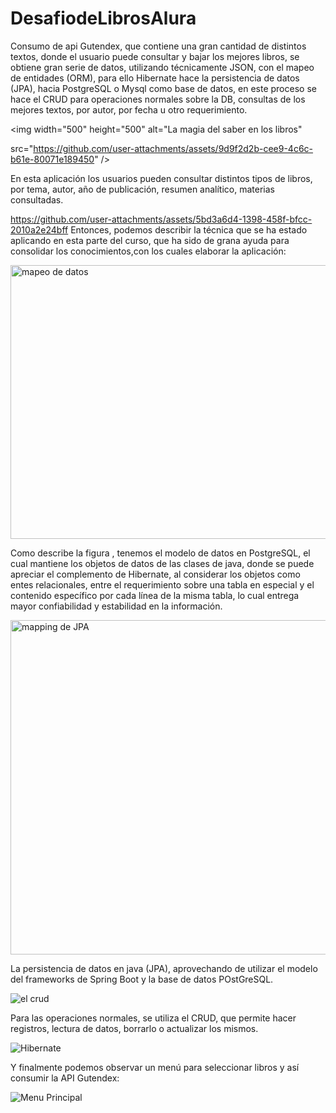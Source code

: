 # DesafiodeLibrosAlura
Consumo de api Gutendex, que contiene una gran cantidad de distintos textos, donde el usuario puede consultar y bajar los mejores libros, se obtiene gran serie de datos, utilizando técnicamente JSON, con el mapeo de entidades (ORM), para ello Hibernate hace la persistencia de datos (JPA), hacia PostgreSQL o Mysql como base de datos, en este proceso se hace el CRUD para operaciones normales sobre la DB, consultas de los mejores textos, por autor, por fecha u otro requerimiento.

<img width="500" height="500" alt="La magia del saber en los libros"

  src="https://github.com/user-attachments/assets/9d9f2d2b-cee9-4c6c-b61e-80071e189450" />

En esta aplicación los usuarios pueden consultar distintos tipos de libros, por tema, autor, año de publicación, resumen analítico, materias consultadas.

https://github.com/user-attachments/assets/5bd3a6d4-1398-458f-bfcc-2010a2e24bff
Entonces, podemos describir la técnica que se ha estado aplicando en esta parte del curso, que ha sido de grana ayuda para consolidar los conocimientos,con los cuales elaborar la aplicación:

<img width="734" height="438" alt="mapeo de datos" src="https://github.com/user-attachments/assets/f874c925-74ef-4634-84d4-b4d54120fb19" />

Como describe la figura , tenemos el modelo de datos en PostgreSQL, el cual mantiene los objetos de datos de las clases de java, donde se puede apreciar el complemento de Hibernate, al considerar los objetos como entes relacionales, entre el requerimiento sobre una tabla en especial y el contenido específico por cada línea de la misma tabla, lo cual entrega mayor confiabilidad y estabilidad en la información.

<img width="835" height="535" alt="mapping de JPA" src="https://github.com/user-attachments/assets/51f409db-a62e-4b8f-b22d-e242669c1d9e" />

La persistencia de datos en java (JPA), aprovechando de utilizar el modelo del frameworks de Spring Boot y la base de datos POstGreSQL.

![el crud](https://github.com/user-attachments/assets/940c9667-e87f-454e-a197-5afbd86e1c2d)

Para las operaciones normales, se utiliza el CRUD, que permite hacer registros, lectura de datos, borrarlo o actualizar los mismos.

![Hibernate](https://github.com/user-attachments/assets/c97a933f-f4a3-4edd-824c-f8da9bcaca46)

Y finalmente podemos observar un menú para seleccionar libros y así consumir la API Gutendex:



![Menu Principal](https://github.com/user-attachments/assets/9f4b970c-2f7c-4579-a39d-377d075c915d)



